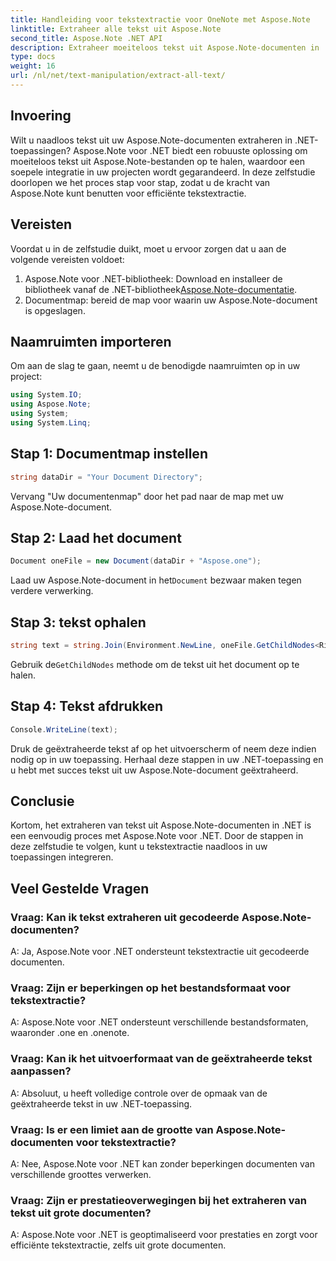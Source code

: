 ```yaml
---
title: Handleiding voor tekstextractie voor OneNote met Aspose.Note
linktitle: Extraheer alle tekst uit Aspose.Note
second_title: Aspose.Note .NET API
description: Extraheer moeiteloos tekst uit Aspose.Note-documenten in .NET met Aspose.Note voor .NET. Volg onze stapsgewijze handleiding voor een naadloze integratie.
type: docs
weight: 16
url: /nl/net/text-manipulation/extract-all-text/
---
```

## Invoering
Wilt u naadloos tekst uit uw Aspose.Note-documenten extraheren in .NET-toepassingen? Aspose.Note voor .NET biedt een robuuste oplossing om moeiteloos tekst uit Aspose.Note-bestanden op te halen, waardoor een soepele integratie in uw projecten wordt gegarandeerd. In deze zelfstudie doorlopen we het proces stap voor stap, zodat u de kracht van Aspose.Note kunt benutten voor efficiënte tekstextractie.
## Vereisten
Voordat u in de zelfstudie duikt, moet u ervoor zorgen dat u aan de volgende vereisten voldoet:
1.  Aspose.Note voor .NET-bibliotheek: Download en installeer de bibliotheek vanaf de .NET-bibliotheek[Aspose.Note-documentatie](https://reference.aspose.com/note/net/).
2. Documentmap: bereid de map voor waarin uw Aspose.Note-document is opgeslagen.
## Naamruimten importeren
Om aan de slag te gaan, neemt u de benodigde naamruimten op in uw project:
```csharp
using System.IO;
using Aspose.Note;
using System;
using System.Linq;
```
## Stap 1: Documentmap instellen
```csharp
string dataDir = "Your Document Directory";
```
Vervang "Uw documentenmap" door het pad naar de map met uw Aspose.Note-document.
## Stap 2: Laad het document
```csharp
Document oneFile = new Document(dataDir + "Aspose.one");
```
 Laad uw Aspose.Note-document in het`Document` bezwaar maken tegen verdere verwerking.
## Stap 3: tekst ophalen
```csharp
string text = string.Join(Environment.NewLine, oneFile.GetChildNodes<RichText>().Select(e => e.Text)) + Environment.NewLine;
```
 Gebruik de`GetChildNodes` methode om de tekst uit het document op te halen.
## Stap 4: Tekst afdrukken
```csharp
Console.WriteLine(text);
```
Druk de geëxtraheerde tekst af op het uitvoerscherm of neem deze indien nodig op in uw toepassing.
Herhaal deze stappen in uw .NET-toepassing en u hebt met succes tekst uit uw Aspose.Note-document geëxtraheerd.
## Conclusie
Kortom, het extraheren van tekst uit Aspose.Note-documenten in .NET is een eenvoudig proces met Aspose.Note voor .NET. Door de stappen in deze zelfstudie te volgen, kunt u tekstextractie naadloos in uw toepassingen integreren.
## Veel Gestelde Vragen
### Vraag: Kan ik tekst extraheren uit gecodeerde Aspose.Note-documenten?
A: Ja, Aspose.Note voor .NET ondersteunt tekstextractie uit gecodeerde documenten.
### Vraag: Zijn er beperkingen op het bestandsformaat voor tekstextractie?
A: Aspose.Note voor .NET ondersteunt verschillende bestandsformaten, waaronder .one en .onenote.
### Vraag: Kan ik het uitvoerformaat van de geëxtraheerde tekst aanpassen?
A: Absoluut, u heeft volledige controle over de opmaak van de geëxtraheerde tekst in uw .NET-toepassing.
### Vraag: Is er een limiet aan de grootte van Aspose.Note-documenten voor tekstextractie?
A: Nee, Aspose.Note voor .NET kan zonder beperkingen documenten van verschillende groottes verwerken.
### Vraag: Zijn er prestatieoverwegingen bij het extraheren van tekst uit grote documenten?
A: Aspose.Note voor .NET is geoptimaliseerd voor prestaties en zorgt voor efficiënte tekstextractie, zelfs uit grote documenten.